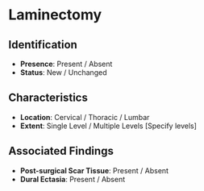 # Laminectomy

## Identification

- **Presence**: Present / Absent
- **Status**: New / Unchanged

## Characteristics

- **Location**: Cervical / Thoracic / Lumbar
- **Extent**: Single Level / Multiple Levels [Specify levels]

## Associated Findings

- **Post-surgical Scar Tissue**: Present / Absent
- **Dural Ectasia**: Present / Absent
